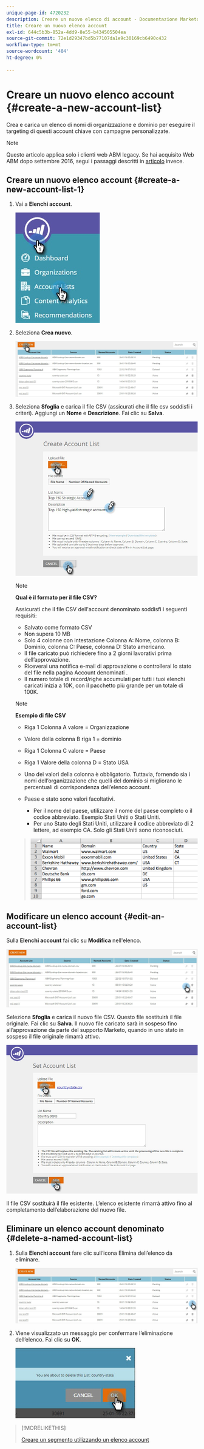```yaml
---
unique-page-id: 4720232
description: Creare un nuovo elenco di account - Documentazione Marketo - Documentazione del prodotto
title: Creare un nuovo elenco account
exl-id: 644c5b3b-852a-4dd9-8e55-b434505504ea
source-git-commit: 72e1d29347bd5b77107da1e9c30169cb6490c432
workflow-type: tm+mt
source-wordcount: '404'
ht-degree: 0%

---
```


# Creare un nuovo elenco account {#create-a-new-account-list}

Crea e carica un elenco di nomi di organizzazione e dominio per eseguire il targeting di questi account chiave con campagne personalizzate.

>[!NOTE]
>
>Questo articolo applica solo i clienti web ABM legacy. Se hai acquisito Web ABM dopo settembre 2016, segui i passaggi descritti in [articolo](https://docs.marketo.com/display/DOCS/Account+Lists#AccountLists-CreateaNewAccountList) invece.

## Creare un nuovo elenco account {#create-a-new-account-list-1}

1. Vai a **Elenchi account**.

   ![](assets/dropdown-account-lists-hand.jpg)

1. Seleziona **Crea nuovo**.

   ![](assets/create-new-account-list-hand.jpg)

1. Seleziona **Sfoglia** e carica il file CSV (assicurati che il file csv soddisfi i criteri). Aggiungi un **Nome** e **Descrizione**. Fai clic su **Salva**.

   ![](assets/create-account-list-hands.jpg)

   >[!NOTE]
   >
   >**Qual è il formato per il file CSV?**
   >
   >Assicurati che il file CSV dell&#39;account denominato soddisfi i seguenti requisiti:
   >
   >* Salvato come formato CSV
   >* Non supera 10 MB
   >* Solo 4 colonne con intestazione Colonna A: Nome, colonna B: Dominio, colonna C: Paese, colonna D: Stato americano.
   >* Il file caricato può richiedere fino a 2 giorni lavorativi prima dell’approvazione.
   >* Riceverai una notifica e-mail di approvazione o controllerai lo stato del file nella pagina Account denominati .
   >* Il numero totale di record/righe accumulati per tutti i tuoi elenchi caricati inizia a 10K, con il pacchetto più grande per un totale di 100K.


   >[!NOTE]
   >
   >**Esempio di file CSV**
   >
   >* Riga 1 Colonna A valore = Organizzazione
   >* Valore della colonna B riga 1 = dominio
   >* Riga 1 Colonna C valore = Paese
   >* Riga 1 Valore della colonna D = Stato USA
   >* Uno dei valori della colonna è obbligatorio. Tuttavia, fornendo sia i nomi dell’organizzazione che quelli del dominio si migliorano le percentuali di corrispondenza dell’elenco account.
   >* Paese e stato sono valori facoltativi.
      >
      >   * Per il nome del paese, utilizzare il nome del paese completo o il codice abbreviato. Esempio Stati Uniti o Stati Uniti.
      >   * Per uno Stato degli Stati Uniti, utilizzare il codice abbreviato di 2 lettere, ad esempio CA. Solo gli Stati Uniti sono riconosciuti.

   >
   >![](assets/image2015-2-25-12-3a19-3a10.png)

## Modificare un elenco account {#edit-an-account-list}

Sulla **Elenchi account** fai clic su **Modifica** nell&#39;elenco.

![](assets/create-new-account-list-edit.jpg)

Seleziona **Sfoglia** e carica il nuovo file CSV. Questo file sostituirà il file originale. Fai clic su **Salva**. Il nuovo file caricato sarà in sospeso fino all’approvazione da parte del supporto Marketo, quando in uno stato in sospeso il file originale rimarrà attivo.

![](assets/set-account-list-edit-hands.jpg)

Il file CSV sostituirà il file esistente. L’elenco esistente rimarrà attivo fino al completamento dell’elaborazione del nuovo file.

## Eliminare un elenco account denominato {#delete-a-named-account-list}

1. Sulla **Elenchi account** fare clic sull’icona Elimina dell’elenco da eliminare.

   ![](assets/create-new-account-list-delete.jpg)

1. Viene visualizzato un messaggio per confermare l’eliminazione dell’elenco. Fai clic su **OK**.

   ![](assets/delete-notification-hand.jpg)

>[!MORELIKETHIS]
>
>[Creare un segmento utilizzando un elenco account](/help/marketo/product-docs/web-personalization/account-based-web-marketing/create-a-segment-using-an-account-list.md)
